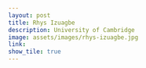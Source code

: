 ```yaml
---
layout: post
title: Rhys Izuagbe
description: University of Cambridge
image: assets/images/rhys-izuagbe.jpg
link: 
show_tile: true
---
```

